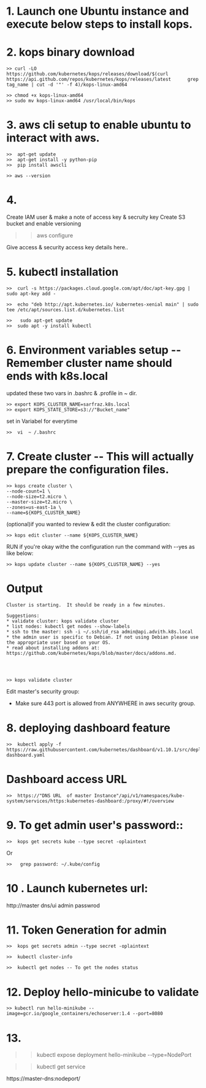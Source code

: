 
# 1. Launch one Ubuntu instance and execute below steps to install kops.


# 2. kops binary download

    >> curl -LO https://github.com/kubernetes/kops/releases/download/$(curl https://api.github.com/repos/kubernetes/kops/releases/latest      grep tag_name | cut -d '"' -f 4)/kops-linux-amd64

    >> chmod +x kops-linux-amd64
    >> sudo mv kops-linux-amd64 /usr/local/bin/kops



# 3. aws cli setup to enable ubuntu to interact with aws.

    >>  apt-get update
    >>  apt-get install -y python-pip 
    >>  pip install awscli

    >> aws --version



# 4.

Create IAM user & make a note of access key & secruity key
Create S3 bucket and enable versioning

  >>  aws configure

    
Give access & security access key details here..



# 5. kubectl installation
    
    >>  curl -s https://packages.cloud.google.com/apt/doc/apt-key.gpg | sudo apt-key add -

    >>  echo "deb http://apt.kubernetes.io/ kubernetes-xenial main" | sudo tee /etc/apt/sources.list.d/kubernetes.list

    >>   sudo apt-get update
    >>  sudo apt -y install kubectl



# 6. Environment variables setup -- Remember cluster name should ends with k8s.local
updated these two vars in .bashrc & .profile in ~ dir.

    >> export KOPS_CLUSTER_NAME=sarfraz.k8s.local
    >> export KOPS_STATE_STORE=s3://"Bucket_name"

set in Variabel for everytime

    >>  vi  ~ /.bashrc


# 7. Create cluster -- This will actually prepare the configuration files.

    >> kops create cluster \
    --node-count=1 \
    --node-size=t2.micro \
    --master-size=t2.micro \
    --zones=us-east-1a \
    --name=${KOPS_CLUSTER_NAME} 


(optional)if you wanted to review & edit the cluster configuration:
    
    >> kops edit cluster --name ${KOPS_CLUSTER_NAME}



RUN if you're okay withe the configuration run the command with --yes as like below:

    >> kops update cluster --name ${KOPS_CLUSTER_NAME} --yes



# Output 
    Cluster is starting.  It should be ready in a few minutes.

    Suggestions:
    * validate cluster: kops validate cluster
    * list nodes: kubectl get nodes --show-labels
    * ssh to the master: ssh -i ~/.ssh/id_rsa admin@api.advith.k8s.local
    * the admin user is specific to Debian. If not using Debian please use the appropriate user based on your OS.
    * read about installing addons at: https://github.com/kubernetes/kops/blob/master/docs/addons.md.




    >> kops validate cluster


Edit master's security group:
- Make sure 443 port is allowed from ANYWHERE in aws security group.


# 8. deploying dashboard feature

    >>  kubectl apply -f https://raw.githubusercontent.com/kubernetes/dashboard/v1.10.1/src/deploy/recommended/kubernetes-dashboard.yaml



# Dashboard access URL

    >>  https://"DNS URL  of master Instance"/api/v1/namespaces/kube-system/services/https:kubernetes-dashboard:/proxy/#!/overview


# 9. To get admin user's password::

    >>  kops get secrets kube --type secret -oplaintext 

Or

    >>   grep password: ~/.kube/config 


# 10 . Launch kubernetes url:

http://master dns/ui 
    admin
    passwrod


# 11. Token Generation for admin

    >>  kops get secrets admin --type secret -oplaintext

    >>  kubectl cluster-info

    >>  kubectl get nodes -- To get the nodes status


# 12. Deploy hello-minicube to validate

    >> kubectl run hello-minikube --image=gcr.io/google_containers/echoserver:1.4 --port=8080


# 13.

  >> kubectl expose deployment hello-minikube --type=NodePort

  >>  kubectl get service

https://master-dns:nodeport/


